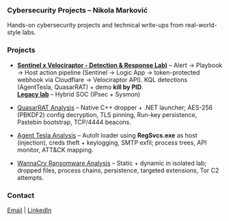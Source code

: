 ### Cybersecurity Projects – Nikola Marković
Hands-on cybersecurity projects and technical write-ups from real-world-style labs.

### Projects
- **[Sentinel x Velociraptor - Detection & Response Lab)](./Sentinel-Lab/sentinel-velociraptor-detection-lab/README.md)** – Alert -> Playbook -> Host action pipeline (Sentinel -> Logic App -> token-protected webhook via Cloudflare -> Velociraptor API). KQL detections (AgentTesla, QuasarRAT) + demo **kill by PID**.                                                                                                                                                                      
   **[Legacy lab](./Sentinel-Lab/legacy-sentinel-lab/README.md)** – Hybrid SOC (IPsec + Sysmon)

- [QuasarRAT Analysis](./malware-analysis/QuasarRAT/README.md) – Native C++ dropper + .NET launcher; AES-256 (PBKDF2) config decryption, TLS pinning, Run-key persistence, Pastebin bootstrap, TCP/4444 beacons.

- [Agent Tesla Analysis](./malware-analysis/AgentTesla/README.md) – AutoIt loader using **RegSvcs.exe** as host (injection), creds theft + keylogging, SMTP exfil; process trees, API monitor, ATT&CK mapping.                                                                                                                                           
- [WannaCry Ransomware Analysis](./malware-analysis/wannacry/README.md) – Static + dynamic in isolated lab; dropped files, process chains, persistence, targeted extensions, Tor C2 attempts.

### Contact
[Email](mailto:nikola.z.markovic@pm.me)  |  [LinkedIn](https://linkedin.com/in/nikolazmarkovic)

